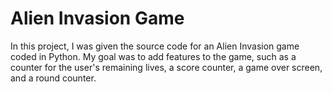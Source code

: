 # Alien Invasion Game

In this project, I was given the source code for an Alien Invasion game coded in Python. My goal was to add features to the game, such as a counter for the user's remaining lives, a score counter, a game over screen, and a round counter.

